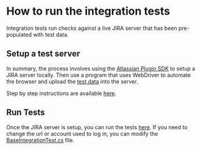 # How to run the integration tests

Integration tests run checks against a live JIRA server that has been pre-populated with test data.

## Setup a test server

In summary, the process involves using the [Atlassian Plugin SDK](https://developer.atlassian.com/display/DOCS/Install+the+Atlassian+SDK+on+a+Windows+System)
to setup a JIRA server locally. Then use a program that uses WebDriver to automate the browser and upload the
[test data](/Atlassian.Jira.Test.Integration.Setup/TestData.zip) into the server.

Step by step instructions are available [here](/Atlassian.Jira.Test.Integration/ReadMe.txt).

## Run Tests

Once the JIRA server is setup, you can run the tests [here](/Atlassian.Jira.Test.Integration/). If you need to change
the url or account used to log in, you can modify the [BaseIntegrationTest.cs](/Atlassian.Jira.Test.Integration/BaseIntegrationTest.cs)
 file.